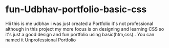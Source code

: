 # fun-Udbhav-portfolio-basic-css
Hii this is me udbhav i was just created a Portfolio it's not professional although in this project my more focus is on designing and learning CSS so it's just a good design and fun portfolio using basic(htm,css).. You can named it Unprofessional Portfolio
